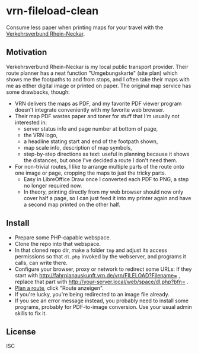﻿
vrn-fileload-clean
==================

Consume less paper when printing maps for your travel with the
[Verkehrsverbund Rhein-Neckar][trip-rq].

  [trip-rq]: http://fahrplanauskunft.vrn.de/vrn/XSLT_TRIP_REQUEST2


Motivation
----------

Verkehrsverbund Rhein-Neckar is my local public transport provider.
Their route planner has a neat function "Umgebungskarte" (site plan)
which shows me the footpaths to and from stops, and I often take
their maps with me as either digital image or printed on paper.
The original map service has some drawbacks, though:

  * VRN delivers the maps as PDF, and my favorite PDF viewer program
    doesn't integrate conveniently with my favorite web browser.
  * Their map PDF wastes paper and toner for stuff that I'm usually not
    interested in:
    * server status info and page number at bottom of page,
    * the VRN logo,
    * a headline stating start and end of the footpath shown,
    * map scale info, description of map symbols,
    * step-by-step directions as text: useful in planning because it shows
      the distances, but once I've decided a route I don't need them.
  * For non-trivial routes, I like to arrange multiple parts of the route
    onto one image or page, cropping the maps to just the tricky parts.
    * Easy in LibreOffice Draw once I converted each PDF to PNG,
      a step no longer required now.
    * In theory, printing directly from my web browser should now only
      cover half a page, so I can just feed it into my printer again and
      have a second map printed on the other half.



Install
-------

  * Prepare some PHP-capable webspace.
  * Clone the repo into that webspace.
  * In that cloned repo dir, make a folder `tmp` and adjust its access
    permissions so that `dl.php` invoked by the webserver, and programs
    it calls, can write there.
  * Configure your browser, proxy or network to redirect some URLs:
    If they start with http://fahrplanauskunft.vrn.de/vrn/FILELOAD?Filename= ,
    replace that part with http://your-server.local/web/space/dl.php?bfn= .
  * [Plan a route][trip-rq], click "Route anzeigen".
  * If you're lucky, you're being redirected to an image file already.
  * If you see an error message instead, you probably need to install some
    programs, probably for PDF-to-image conversion.
    Use your usual admin skills to fix it.




License
-------
<!--#echo json="package.json" key=".license" -->
ISC
<!--/#echo -->
